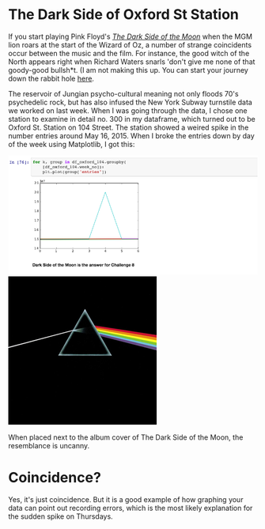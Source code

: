# The Dark Side of Oxford St Station

If you start playing Pink Floyd's [_The Dark Side of the Moon_](https://en.wikipedia.org/wiki/The_Dark_Side_of_the_Moon) when the MGM lion roars at the start of the Wizard of Oz, a number of strange coincidents occur between the music and the film. For instance, the good witch of the North appears right when Richard Waters snarls 'don't give me none of that goody-good bullsh\*t. (I am not making this up. You can start your journey down the rabbit hole [here](https://en.wikipedia.org/wiki/Dark_Side_of_the_Rainbow). 

The reservoir of Jungian psycho-cultural meaning not only floods 70's
psychedelic rock, but has also infused the New York Subway turnstile data we
worked on last week. When
I was going through the data, I chose one station to examine in detail no. 300 in my
dataframe, which turned out to be Oxford St. Station on 104 Street. The station
showed a weired spike in the number entries around May 16, 2015. When I broke the entries down by day of the week using Matplotlib, I got this:

![Oxford Station Turnstile Data](/images/dark_side_of_the_moon_graph.png) ![Pink Floyd Album Cover](/images/Dark_Side_of_the_Moon.png)

When placed next to the album cover of The Dark Side of the Moon, the resemblance is
uncanny.

# Coincidence? 
Yes, it's just coincidence. But it is a good example of how graphing your data
can point out recording errors, which is the most likely explanation for the
sudden spike on Thursdays.
